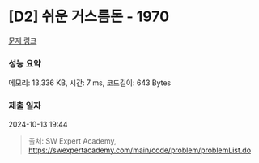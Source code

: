 # [D2] 쉬운 거스름돈 - 1970 

[문제 링크](https://swexpertacademy.com/main/code/problem/problemDetail.do?contestProbId=AV5PsIl6AXIDFAUq) 

### 성능 요약

메모리: 13,336 KB, 시간: 7 ms, 코드길이: 643 Bytes

### 제출 일자

2024-10-13 19:44



> 출처: SW Expert Academy, https://swexpertacademy.com/main/code/problem/problemList.do